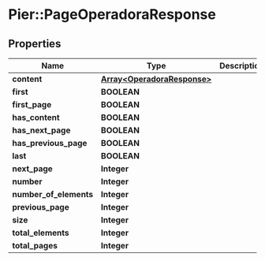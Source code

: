# Pier::PageOperadoraResponse

## Properties
Name | Type | Description | Notes
------------ | ------------- | ------------- | -------------
**content** | [**Array&lt;OperadoraResponse&gt;**](OperadoraResponse.md) |  | [optional] 
**first** | **BOOLEAN** |  | [optional] 
**first_page** | **BOOLEAN** |  | [optional] 
**has_content** | **BOOLEAN** |  | [optional] 
**has_next_page** | **BOOLEAN** |  | [optional] 
**has_previous_page** | **BOOLEAN** |  | [optional] 
**last** | **BOOLEAN** |  | [optional] 
**next_page** | **Integer** |  | [optional] 
**number** | **Integer** |  | [optional] 
**number_of_elements** | **Integer** |  | [optional] 
**previous_page** | **Integer** |  | [optional] 
**size** | **Integer** |  | [optional] 
**total_elements** | **Integer** |  | [optional] 
**total_pages** | **Integer** |  | [optional] 




